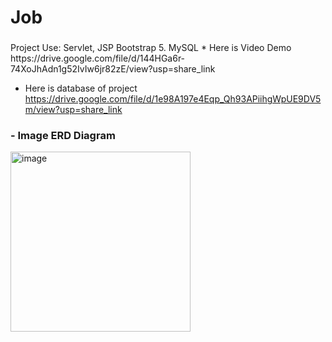 # Job
<h3></h3>Project Use:
Servlet, JSP
Bootstrap 5.
MySQL
* Here is Video Demo https://drive.google.com/file/d/144HGa6r-74XoJhAdn1g52IvIw6jr82zE/view?usp=share_link

* Here is database of project https://drive.google.com/file/d/1e98A197e4Eqp_Qh93APiihgWpUE9DV5m/view?usp=share_link
<h3>- Image ERD Diagram</h3>
<img width="288" alt="image" src="https://github.com/50288205nguyenngocgiau/Job/assets/94311488/71c5501b-4eeb-4c80-861b-ea5edfd86806">
